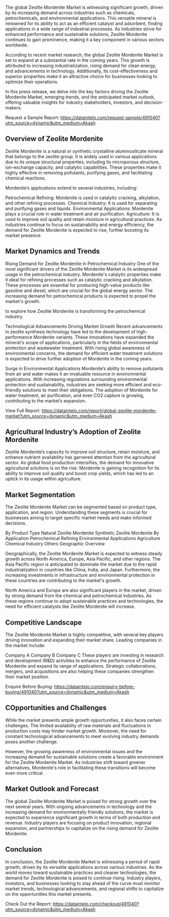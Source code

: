 The global Zeolite Mordenite Market is witnessing significant growth, driven by its increasing demand across industries such as chemicals, petrochemicals, and environmental applications. This versatile mineral is renowned for its ability to act as an efficient catalyst and adsorbent, finding applications in a wide range of industrial processes. As industries strive for enhanced performance and sustainable solutions, Zeolite Mordenite continues to gain prominence, making it a key component in various sectors worldwide.

According to recent market research, the global Zeolite Mordenite Market is set to expand at a substantial rate in the coming years. This growth is attributed to increasing industrialization, rising demand for clean energy, and advancements in technology. Additionally, its cost-effectiveness and superior properties make it an attractive choice for businesses looking to optimize their operations.

In this press release, we delve into the key factors driving the Zeolite Mordenite Market, emerging trends, and the anticipated market outlook, offering valuable insights for industry stakeholders, investors, and decision-makers.

Request a Sample Report: https://dataintelo.com/request-sample/491040?utm_source=dynamic&utm_medium=Akash

## Overview of Zeolite Mordenite

Zeolite Mordenite is a natural or synthetic crystalline aluminosilicate mineral that belongs to the zeolite group. It is widely used in various applications due to its unique structural properties, including its microporous structure, ion-exchange capacity, and catalytic capabilities. These properties make it highly effective in removing pollutants, purifying gases, and facilitating chemical reactions.

Mordenite’s applications extend to several industries, including:

Petrochemical Refining: Mordenite is used in catalytic cracking, alkylation, and other refining processes.
Chemical Industry: It is used for separating and purifying gases and liquids.
Environmental Applications: Mordenite plays a crucial role in water treatment and air purification.
Agriculture: It is used to improve soil quality and retain moisture in agricultural practices.
As industries continue to focus on sustainability and energy efficiency, the demand for Zeolite Mordenite is expected to rise, further boosting its market presence.

## Market Dynamics and Trends

Rising Demand for Zeolite Mordenite in Petrochemical Industry
One of the most significant drivers of the Zeolite Mordenite Market is its widespread usage in the petrochemical industry. Mordenite's catalytic properties make it ideal for refining processes such as catalytic cracking and alkylation. These processes are essential for producing high-value products like gasoline and diesel, which are crucial for the global energy sector. The increasing demand for petrochemical products is expected to propel the market's growth.

to explore how Zeolite Mordenite is transforming the petrochemical industry.

Technological Advancements Driving Market Growth
Recent advancements in zeolite synthesis technology have led to the development of high-performance Mordenite variants. These innovations have expanded the mineral's scope of applications, particularly in the fields of environmental protection and wastewater treatment. With rising global awareness of environmental concerns, the demand for efficient water treatment solutions is expected to drive further adoption of Mordenite in the coming years.

Surge in Environmental Applications
Mordenite’s ability to remove pollutants from air and water makes it an invaluable resource in environmental applications. With increasing regulations surrounding environmental protection and sustainability, industries are seeking more efficient and eco-friendly solutions to meet their obligations. The adoption of Mordenite for water treatment, air purification, and even CO2 capture is growing, contributing to the market’s expansion.

View Full Report: https://dataintelo.com/report/global-zeolite-mordenite-market?utm_source=dynamic&utm_medium=Akash

## Agricultural Industry’s Adoption of Zeolite Mordenite

Zeolite Mordenite’s capacity to improve soil structure, retain moisture, and enhance nutrient availability has garnered attention from the agricultural sector. As global food production intensifies, the demand for innovative agricultural solutions is on the rise. Mordenite is gaining recognition for its ability to improve soil quality and boost crop yields, which has led to an uptick in its usage within agriculture.

## Market Segmentation

The Zeolite Mordenite Market can be segmented based on product type, application, and region. Understanding these segments is crucial for businesses aiming to target specific market needs and make informed decisions.

By Product Type
Natural Zeolite Mordenite
Synthetic Zeolite Mordenite
By Application
Petrochemical Refining
Environmental Applications
Agriculture
Chemical Industry
Others
Geographic Overview

Geographically, the Zeolite Mordenite Market is expected to witness steady growth across North America, Europe, Asia Pacific, and other regions. The Asia Pacific region is anticipated to dominate the market due to the rapid industrialization in countries like China, India, and Japan. Furthermore, the increasing investments in infrastructure and environmental protection in these countries are contributing to the market's growth.

North America and Europe are also significant players in the market, driven by strong demand from the chemical and petrochemical industries. As these regions continue to adopt sustainable practices and technologies, the need for efficient catalysts like Zeolite Mordenite will increase.

## Competitive Landscape

The Zeolite Mordenite Market is highly competitive, with several key players driving innovation and expanding their market share. Leading companies in the market include:

Company A
Company B
Company C
These players are investing in research and development (R&D) activities to enhance the performance of Zeolite Mordenite and expand its range of applications. Strategic collaborations, mergers, and acquisitions are also helping these companies strengthen their market position.

Enquire Before Buying: https://dataintelo.com/enquiry-before-buying/491040?utm_source=dynamic&utm_medium=Akash

## COpportunities and Challenges

While the market presents ample growth opportunities, it also faces certain challenges. The limited availability of raw materials and fluctuations in production costs may hinder market growth. Moreover, the need for constant technological advancements to meet evolving industry demands poses another challenge.

However, the growing awareness of environmental issues and the increasing demand for sustainable solutions create a favorable environment for the Zeolite Mordenite Market. As industries shift toward greener alternatives, Mordenite's role in facilitating these transitions will become even more critical.

## Market Outlook and Forecast

The global Zeolite Mordenite Market is poised for strong growth over the next several years. With ongoing advancements in technology and the increasing demand for environmentally friendly solutions, the market is expected to experience significant growth in terms of both production and revenue. Industry players are focusing on product innovation, regional expansion, and partnerships to capitalize on the rising demand for Zeolite Mordenite.

## Conclusion

In conclusion, the Zeolite Mordenite Market is witnessing a period of rapid growth, driven by its versatile applications across various industries. As the world moves toward sustainable practices and cleaner technologies, the demand for Zeolite Mordenite is poised to continue rising. Industry players, investors, and businesses looking to stay ahead of the curve must monitor market trends, technological advancements, and regional shifts to capitalize on the opportunities this market presents.

Check Out the Report: https://dataintelo.com/checkout/491040?utm_source=dynamic&utm_medium=Akash
